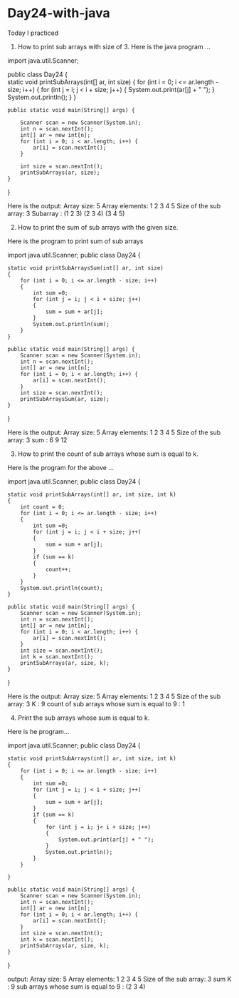 # Day24-with-java
Today I practiced 
1. How to print sub arrays with size of 3. 
Here is the java program ...

import java.util.Scanner;

public class Day24 {    
    static void printSubArrays(int[] ar, int size)
    {
        for (int i = 0; i <= ar.length - size; i++)
        {
            for (int j = i; j < i + size; j++)
            {
                System.out.print(ar[j] + " ");
            }
            System.out.println();
        }
    }
    
    public static void main(String[] args) {
    
        Scanner scan = new Scanner(System.in);
        int n = scan.nextInt();
        int[] ar = new int[n];
        for (int i = 0; i < ar.length; i++) {
            ar[i] = scan.nextInt();
        }
        
        int size = scan.nextInt();
        printSubArrays(ar, size);
    }
}

Here is the output: 
Array size: 5
Array elements: 1 2 3 4 5
Size of the sub array: 3
Subarray :
(1 2 3)
(2 3 4)
(3 4 5)

2. How to print the sum of sub arrays with the given size.

Here is the program to print sum of sub arrays

import java.util.Scanner;
public class Day24 {
    
    static void printSubArraysSum(int[] ar, int size)
    {
        for (int i = 0; i <= ar.length - size; i++)
        {
            int sum =0;
            for (int j = i; j < i + size; j++)
            {
                sum = sum + ar[j];
            }
            System.out.println(sum);
        }
    }
    
    public static void main(String[] args) {
        Scanner scan = new Scanner(System.in);
        int n = scan.nextInt();
        int[] ar = new int[n];
        for (int i = 0; i < ar.length; i++) {
            ar[i] = scan.nextInt();
        }
        int size = scan.nextInt();
        printSubArraysSum(ar, size);
    }
}

Here is the output: 
Array size: 5
Array elements: 1 2 3 4 5
Size of the sub array: 3
sum :
6
9
12

3. How to print the count of sub arrays whose sum is equal to k.

Here is the program for the above ...

import java.util.Scanner;
public class Day24 {
    
    static void printSubArrays(int[] ar, int size, int k)
    {
        int count = 0;
        for (int i = 0; i <= ar.length - size; i++)
        {
            int sum =0;
            for (int j = i; j < i + size; j++)
            {
                sum = sum + ar[j];
            }
            if (sum == k)
            {
                count++;
            }
        }
        System.out.println(count);
    }
    
    public static void main(String[] args) {
        Scanner scan = new Scanner(System.in);
        int n = scan.nextInt();
        int[] ar = new int[n];
        for (int i = 0; i < ar.length; i++) {
            ar[i] = scan.nextInt();
        }
        int size = scan.nextInt();
        int k = scan.nextInt();
        printSubArrays(ar, size, k);
    }
}


Here is the output: 
Array size: 5
Array elements: 1 2 3 4 5
Size of the sub array: 3
K : 9
count of sub arrays whose sum is equal to 9 : 1

4. Print the sub arrays whose sum is equal to k.

Here is he program...

import java.util.Scanner;
public class Day24 {
    
    static void printSubArrays(int[] ar, int size, int k)
    {
        for (int i = 0; i <= ar.length - size; i++)
        {
            int sum =0;
            for (int j = i; j < i + size; j++)
            {
                sum = sum + ar[j];
            }
            if (sum == k)
            {
                for (int j = i; j< i + size; j++)
                {
                    System.out.print(ar[j] + " ");
                }
                System.out.println();
            }
        }
        
    }
    
    public static void main(String[] args) {
        Scanner scan = new Scanner(System.in);
        int n = scan.nextInt();
        int[] ar = new int[n];
        for (int i = 0; i < ar.length; i++) {
            ar[i] = scan.nextInt();
        }
        int size = scan.nextInt();
        int k = scan.nextInt();
        printSubArrays(ar, size, k);
    }
}

output: 
Array size: 5
Array elements: 1 2 3 4 5
Size of the sub array: 3
sum K : 9
sub arrays whose sum is equal to 9 : (2 3 4)






